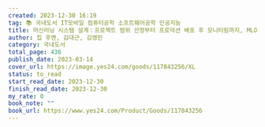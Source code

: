 ```yaml
---
created: 2023-12-30 16:19
tag: 📚 국내도서 IT모바일 컴퓨터공학 소프트웨어공학 인공지능
title: 머신러닝 시스템 설계：프로젝트 범위 산정부터 프로덕션 배포 후 모니터링까지, MLOps 완벽 해부하기
author: 칩 후옌, 김대근, 김영민
category: 국내도서
total_page: 436
publish_date: 2023-03-14
cover_url: https://image.yes24.com/goods/117843256/XL
status: to_read
start_read_date: 2023-12-30
finish_read_date: 2023-12-30
my_rate: 0
book_note: ""
book_url: https://www.yes24.com/Product/Goods/117843256
---
```

